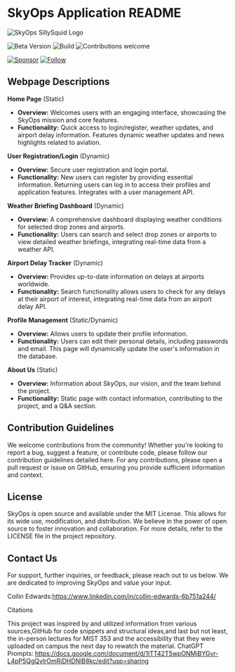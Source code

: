 # SkyOps Application README

![SkyOps SillySquid Logo]([https://github.com/Collin-Edwards/MIST_353_Assignment_4/blob/b5cd8877fcd3b3215c6e8f644cf18e28e83b4013/skyops_sillysquid_V2.jpeg "SkyOps SillySquid Logo](https://github.com/Collin-Edwards/MIST_353_Assignment_5/blob/master/The%20Final%20Logo.png)")

![Beta Version](https://img.shields.io/badge/status-beta_4.0-orange.svg)
![Build](https://img.shields.io/badge/build-MIST_4.0-green.svg)
![Contributions welcome](https://img.shields.io/badge/contributions-welcome-brightgreen.svg)


[![Sponsor](https://img.shields.io/badge/sponsor-♥-ff69b4.svg)](https://github.com/sponsors/Collin-Edwards)
[![Follow](https://img.shields.io/github/followers/Collin-Edwards?label=Follow&style=social)](https://github.com/Collin-Edwards)
## Webpage Descriptions

**Home Page** (Static)
- **Overview:** Welcomes users with an engaging interface, showcasing the SkyOps mission and core features.
- **Functionality:** Quick access to login/register, weather updates, and airport delay information. Features dynamic weather updates and news highlights related to aviation.

**User Registration/Login** (Dynamic)
- **Overview:** Secure user registration and login portal.
- **Functionality:** New users can register by providing essential information. Returning users can log in to access their profiles and application features. Integrates with a user management API.

**Weather Briefing Dashboard** (Dynamic)
- **Overview:** A comprehensive dashboard displaying weather conditions for selected drop zones and airports.
- **Functionality:** Users can search and select drop zones or airports to view detailed weather briefings, integrating real-time data from a weather API.

**Airport Delay Tracker** (Dynamic)
- **Overview:** Provides up-to-date information on delays at airports worldwide.
- **Functionality:** Search functionality allows users to check for any delays at their airport of interest, integrating real-time data from an airport delay API.

**Profile Management** (Static/Dynamic)
- **Overview:** Allows users to update their profile information.
- **Functionality:** Users can edit their personal details, including passwords and email. This page will dynamically update the user's information in the database.

**About Us** (Static)
- **Overview:** Information about SkyOps, our vision, and the team behind the project.
- **Functionality:** Static page with contact information, contributing to the project, and a Q&A section.

## Contribution Guidelines

We welcome contributions from the community! Whether you're looking to report a bug, suggest a feature, or contribute code, please follow our contribution guidelines detailed here. For any contributions, please open a pull request or issue on GitHub, ensuring you provide sufficient information and context.


## License

SkyOps is open source and available under the MIT License. This allows for its wide use, modification, and distribution. We believe in the power of open source to foster innovation and collaboration. For more details, refer to the LICENSE file in the project repository.

## Contact Us

For support, further inquiries, or feedback, please reach out to us below. We are dedicated to improving SkyOps and value your input.

Collin Edwards:https://www.linkedin.com/in/collin-edwards-6b751a244/

Citations

This project was inspired by and utilized information from various sources,GitHub for code snippets and structural ideas,and last but not least, the in-person lectures for MIST 353 and the accessibility that they were uploaded on campus the next day to rewatch the material.
ChatGPT Prompts: https://docs.google.com/document/d/1lTT42T5wpONMjBYGvr-L4pP5QgQvlrOmRiDHDNlB8kc/edit?usp=sharing
